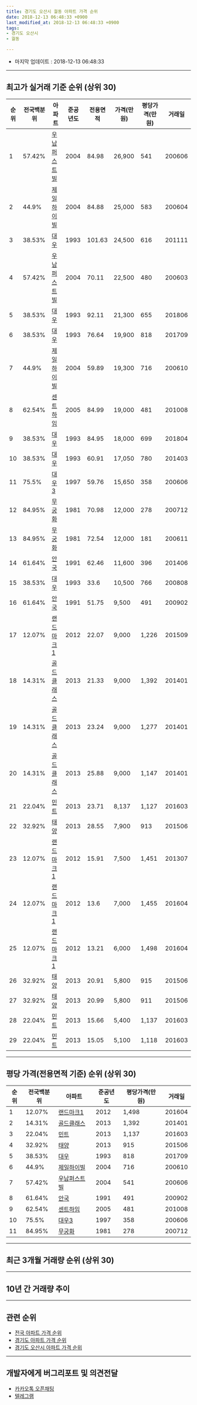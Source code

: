 ```yaml
---
title: 경기도 오산시 궐동 아파트 가격 순위
date: 2018-12-13 06:48:33 +0900
last_modified_at: 2018-12-13 06:48:33 +0900
tags:
- 경기도 오산시
- 궐동

---
```


* 마지막 업데이트 : 2018-12-13 06:48:33

---

## 최고가 실거래 기준 순위 (상위 30)


|순위|전국백분위|아파트|준공년도|전용면적|가격(만원)|평당가격(만원)|거래일|
|---|---|---|---|---|---|---|---|
|1|57.42%|[우남퍼스트빌](https://search.naver.com/search.naver?query=%EA%B2%BD%EA%B8%B0%EB%8F%84+%EC%98%A4%EC%82%B0%EC%8B%9C+%EA%B6%90%EB%8F%99+%EC%9A%B0%EB%82%A8%ED%8D%BC%EC%8A%A4%ED%8A%B8%EB%B9%8C)|2004|84.98|26,900|541|200606|
|2|44.9%|[제일하이빌](https://search.naver.com/search.naver?query=%EA%B2%BD%EA%B8%B0%EB%8F%84+%EC%98%A4%EC%82%B0%EC%8B%9C+%EA%B6%90%EB%8F%99+%EC%A0%9C%EC%9D%BC%ED%95%98%EC%9D%B4%EB%B9%8C)|2004|84.88|25,000|583|200604|
|3|38.53%|[대우](https://search.naver.com/search.naver?query=%EA%B2%BD%EA%B8%B0%EB%8F%84+%EC%98%A4%EC%82%B0%EC%8B%9C+%EA%B6%90%EB%8F%99+%EB%8C%80%EC%9A%B0)|1993|101.63|24,500|616|201111|
|4|57.42%|[우남퍼스트빌](https://search.naver.com/search.naver?query=%EA%B2%BD%EA%B8%B0%EB%8F%84+%EC%98%A4%EC%82%B0%EC%8B%9C+%EA%B6%90%EB%8F%99+%EC%9A%B0%EB%82%A8%ED%8D%BC%EC%8A%A4%ED%8A%B8%EB%B9%8C)|2004|70.11|22,500|480|200603|
|5|38.53%|[대우](https://search.naver.com/search.naver?query=%EA%B2%BD%EA%B8%B0%EB%8F%84+%EC%98%A4%EC%82%B0%EC%8B%9C+%EA%B6%90%EB%8F%99+%EB%8C%80%EC%9A%B0)|1993|92.11|21,300|655|201806|
|6|38.53%|[대우](https://search.naver.com/search.naver?query=%EA%B2%BD%EA%B8%B0%EB%8F%84+%EC%98%A4%EC%82%B0%EC%8B%9C+%EA%B6%90%EB%8F%99+%EB%8C%80%EC%9A%B0)|1993|76.64|19,900|818|201709|
|7|44.9%|[제일하이빌](https://search.naver.com/search.naver?query=%EA%B2%BD%EA%B8%B0%EB%8F%84+%EC%98%A4%EC%82%B0%EC%8B%9C+%EA%B6%90%EB%8F%99+%EC%A0%9C%EC%9D%BC%ED%95%98%EC%9D%B4%EB%B9%8C)|2004|59.89|19,300|716|200610|
|8|62.54%|[센트하임](https://search.naver.com/search.naver?query=%EA%B2%BD%EA%B8%B0%EB%8F%84+%EC%98%A4%EC%82%B0%EC%8B%9C+%EA%B6%90%EB%8F%99+%EC%84%BC%ED%8A%B8%ED%95%98%EC%9E%84)|2005|84.99|19,000|481|201008|
|9|38.53%|[대우](https://search.naver.com/search.naver?query=%EA%B2%BD%EA%B8%B0%EB%8F%84+%EC%98%A4%EC%82%B0%EC%8B%9C+%EA%B6%90%EB%8F%99+%EB%8C%80%EC%9A%B0)|1993|84.95|18,000|699|201804|
|10|38.53%|[대우](https://search.naver.com/search.naver?query=%EA%B2%BD%EA%B8%B0%EB%8F%84+%EC%98%A4%EC%82%B0%EC%8B%9C+%EA%B6%90%EB%8F%99+%EB%8C%80%EC%9A%B0)|1993|60.91|17,050|780|201403|
|11|75.5%|[대우3](https://search.naver.com/search.naver?query=%EA%B2%BD%EA%B8%B0%EB%8F%84+%EC%98%A4%EC%82%B0%EC%8B%9C+%EA%B6%90%EB%8F%99+%EB%8C%80%EC%9A%B03)|1997|59.76|15,650|358|200606|
|12|84.95%|[무궁화](https://search.naver.com/search.naver?query=%EA%B2%BD%EA%B8%B0%EB%8F%84+%EC%98%A4%EC%82%B0%EC%8B%9C+%EA%B6%90%EB%8F%99+%EB%AC%B4%EA%B6%81%ED%99%94)|1981|70.98|12,000|278|200712|
|13|84.95%|[무궁화](https://search.naver.com/search.naver?query=%EA%B2%BD%EA%B8%B0%EB%8F%84+%EC%98%A4%EC%82%B0%EC%8B%9C+%EA%B6%90%EB%8F%99+%EB%AC%B4%EA%B6%81%ED%99%94)|1981|72.54|12,000|181|200611|
|14|61.64%|[안국](https://search.naver.com/search.naver?query=%EA%B2%BD%EA%B8%B0%EB%8F%84+%EC%98%A4%EC%82%B0%EC%8B%9C+%EA%B6%90%EB%8F%99+%EC%95%88%EA%B5%AD)|1991|62.46|11,600|396|201406|
|15|38.53%|[대우](https://search.naver.com/search.naver?query=%EA%B2%BD%EA%B8%B0%EB%8F%84+%EC%98%A4%EC%82%B0%EC%8B%9C+%EA%B6%90%EB%8F%99+%EB%8C%80%EC%9A%B0)|1993|33.6|10,500|766|200808|
|16|61.64%|[안국](https://search.naver.com/search.naver?query=%EA%B2%BD%EA%B8%B0%EB%8F%84+%EC%98%A4%EC%82%B0%EC%8B%9C+%EA%B6%90%EB%8F%99+%EC%95%88%EA%B5%AD)|1991|51.75|9,500|491|200902|
|17|12.07%|[랜드마크1](https://search.naver.com/search.naver?query=%EA%B2%BD%EA%B8%B0%EB%8F%84+%EC%98%A4%EC%82%B0%EC%8B%9C+%EA%B6%90%EB%8F%99+%EB%9E%9C%EB%93%9C%EB%A7%88%ED%81%AC1)|2012|22.07|9,000|1,226|201509|
|18|14.31%|[골드클래스](https://search.naver.com/search.naver?query=%EA%B2%BD%EA%B8%B0%EB%8F%84+%EC%98%A4%EC%82%B0%EC%8B%9C+%EA%B6%90%EB%8F%99+%EA%B3%A8%EB%93%9C%ED%81%B4%EB%9E%98%EC%8A%A4)|2013|21.33|9,000|1,392|201401|
|19|14.31%|[골드클래스](https://search.naver.com/search.naver?query=%EA%B2%BD%EA%B8%B0%EB%8F%84+%EC%98%A4%EC%82%B0%EC%8B%9C+%EA%B6%90%EB%8F%99+%EA%B3%A8%EB%93%9C%ED%81%B4%EB%9E%98%EC%8A%A4)|2013|23.24|9,000|1,277|201401|
|20|14.31%|[골드클래스](https://search.naver.com/search.naver?query=%EA%B2%BD%EA%B8%B0%EB%8F%84+%EC%98%A4%EC%82%B0%EC%8B%9C+%EA%B6%90%EB%8F%99+%EA%B3%A8%EB%93%9C%ED%81%B4%EB%9E%98%EC%8A%A4)|2013|25.88|9,000|1,147|201401|
|21|22.04%|[민트](https://search.naver.com/search.naver?query=%EA%B2%BD%EA%B8%B0%EB%8F%84+%EC%98%A4%EC%82%B0%EC%8B%9C+%EA%B6%90%EB%8F%99+%EB%AF%BC%ED%8A%B8)|2013|23.71|8,137|1,127|201603|
|22|32.92%|[태양](https://search.naver.com/search.naver?query=%EA%B2%BD%EA%B8%B0%EB%8F%84+%EC%98%A4%EC%82%B0%EC%8B%9C+%EA%B6%90%EB%8F%99+%ED%83%9C%EC%96%91)|2013|28.55|7,900|913|201506|
|23|12.07%|[랜드마크1](https://search.naver.com/search.naver?query=%EA%B2%BD%EA%B8%B0%EB%8F%84+%EC%98%A4%EC%82%B0%EC%8B%9C+%EA%B6%90%EB%8F%99+%EB%9E%9C%EB%93%9C%EB%A7%88%ED%81%AC1)|2012|15.91|7,500|1,451|201307|
|24|12.07%|[랜드마크1](https://search.naver.com/search.naver?query=%EA%B2%BD%EA%B8%B0%EB%8F%84+%EC%98%A4%EC%82%B0%EC%8B%9C+%EA%B6%90%EB%8F%99+%EB%9E%9C%EB%93%9C%EB%A7%88%ED%81%AC1)|2012|13.6|7,000|1,455|201604|
|25|12.07%|[랜드마크1](https://search.naver.com/search.naver?query=%EA%B2%BD%EA%B8%B0%EB%8F%84+%EC%98%A4%EC%82%B0%EC%8B%9C+%EA%B6%90%EB%8F%99+%EB%9E%9C%EB%93%9C%EB%A7%88%ED%81%AC1)|2012|13.21|6,000|1,498|201604|
|26|32.92%|[태양](https://search.naver.com/search.naver?query=%EA%B2%BD%EA%B8%B0%EB%8F%84+%EC%98%A4%EC%82%B0%EC%8B%9C+%EA%B6%90%EB%8F%99+%ED%83%9C%EC%96%91)|2013|20.91|5,800|915|201506|
|27|32.92%|[태양](https://search.naver.com/search.naver?query=%EA%B2%BD%EA%B8%B0%EB%8F%84+%EC%98%A4%EC%82%B0%EC%8B%9C+%EA%B6%90%EB%8F%99+%ED%83%9C%EC%96%91)|2013|20.99|5,800|911|201506|
|28|22.04%|[민트](https://search.naver.com/search.naver?query=%EA%B2%BD%EA%B8%B0%EB%8F%84+%EC%98%A4%EC%82%B0%EC%8B%9C+%EA%B6%90%EB%8F%99+%EB%AF%BC%ED%8A%B8)|2013|15.66|5,400|1,137|201603|
|29|22.04%|[민트](https://search.naver.com/search.naver?query=%EA%B2%BD%EA%B8%B0%EB%8F%84+%EC%98%A4%EC%82%B0%EC%8B%9C+%EA%B6%90%EB%8F%99+%EB%AF%BC%ED%8A%B8)|2013|15.05|5,100|1,118|201603|


---

## 평당 가격(전용면적 기준) 순위 (상위 30)


|순위|전국백분위|아파트|준공년도|평당가격(만원)|거래일|
|---|---|---|---|---|---|
|1|12.07%|[랜드마크1](https://search.naver.com/search.naver?query=%EA%B2%BD%EA%B8%B0%EB%8F%84+%EC%98%A4%EC%82%B0%EC%8B%9C+%EA%B6%90%EB%8F%99+%EB%9E%9C%EB%93%9C%EB%A7%88%ED%81%AC1)|2012|1,498|201604|
|2|14.31%|[골드클래스](https://search.naver.com/search.naver?query=%EA%B2%BD%EA%B8%B0%EB%8F%84+%EC%98%A4%EC%82%B0%EC%8B%9C+%EA%B6%90%EB%8F%99+%EA%B3%A8%EB%93%9C%ED%81%B4%EB%9E%98%EC%8A%A4)|2013|1,392|201401|
|3|22.04%|[민트](https://search.naver.com/search.naver?query=%EA%B2%BD%EA%B8%B0%EB%8F%84+%EC%98%A4%EC%82%B0%EC%8B%9C+%EA%B6%90%EB%8F%99+%EB%AF%BC%ED%8A%B8)|2013|1,137|201603|
|4|32.92%|[태양](https://search.naver.com/search.naver?query=%EA%B2%BD%EA%B8%B0%EB%8F%84+%EC%98%A4%EC%82%B0%EC%8B%9C+%EA%B6%90%EB%8F%99+%ED%83%9C%EC%96%91)|2013|915|201506|
|5|38.53%|[대우](https://search.naver.com/search.naver?query=%EA%B2%BD%EA%B8%B0%EB%8F%84+%EC%98%A4%EC%82%B0%EC%8B%9C+%EA%B6%90%EB%8F%99+%EB%8C%80%EC%9A%B0)|1993|818|201709|
|6|44.9%|[제일하이빌](https://search.naver.com/search.naver?query=%EA%B2%BD%EA%B8%B0%EB%8F%84+%EC%98%A4%EC%82%B0%EC%8B%9C+%EA%B6%90%EB%8F%99+%EC%A0%9C%EC%9D%BC%ED%95%98%EC%9D%B4%EB%B9%8C)|2004|716|200610|
|7|57.42%|[우남퍼스트빌](https://search.naver.com/search.naver?query=%EA%B2%BD%EA%B8%B0%EB%8F%84+%EC%98%A4%EC%82%B0%EC%8B%9C+%EA%B6%90%EB%8F%99+%EC%9A%B0%EB%82%A8%ED%8D%BC%EC%8A%A4%ED%8A%B8%EB%B9%8C)|2004|541|200606|
|8|61.64%|[안국](https://search.naver.com/search.naver?query=%EA%B2%BD%EA%B8%B0%EB%8F%84+%EC%98%A4%EC%82%B0%EC%8B%9C+%EA%B6%90%EB%8F%99+%EC%95%88%EA%B5%AD)|1991|491|200902|
|9|62.54%|[센트하임](https://search.naver.com/search.naver?query=%EA%B2%BD%EA%B8%B0%EB%8F%84+%EC%98%A4%EC%82%B0%EC%8B%9C+%EA%B6%90%EB%8F%99+%EC%84%BC%ED%8A%B8%ED%95%98%EC%9E%84)|2005|481|201008|
|10|75.5%|[대우3](https://search.naver.com/search.naver?query=%EA%B2%BD%EA%B8%B0%EB%8F%84+%EC%98%A4%EC%82%B0%EC%8B%9C+%EA%B6%90%EB%8F%99+%EB%8C%80%EC%9A%B03)|1997|358|200606|
|11|84.95%|[무궁화](https://search.naver.com/search.naver?query=%EA%B2%BD%EA%B8%B0%EB%8F%84+%EC%98%A4%EC%82%B0%EC%8B%9C+%EA%B6%90%EB%8F%99+%EB%AC%B4%EA%B6%81%ED%99%94)|1981|278|200712|


---

## 최근 3개월 거래량 순위 (상위 30)


<div style="width:100%;">
    <canvas id="deal_count_ranking" height="250"></canvas>
</div>


<script>
new Chart(document.getElementById("deal_count_ranking"), {
    type: 'horizontalBar',
    data: {
        labels: ['대우3', '제일하이빌', '우남퍼스트빌', '센트하임', '무궁화', '대우'],
        datasets: [{
            label: '실거래 수',
            data: [5, 5, 3, 2, 2, 2],
            borderColor: "rgba(255, 0, 128, 1)",
            backgroundColor: "rgba(255, 0, 128, 0.5)",
            fill: false,
        }]
    },
    options: {
        responsive: true,
        title: {
            display: true,
            text: '최근 3개월 거래량 순위'
        },
        tooltips: {
            mode: 'index',
            intersect: false,
            callbacks: {
                title: function(tooltipItems, data) {
                    return "실거래 수:";
                },
                label: function(tooltipItem, data) {
                    return data.labels[tooltipItem.index] + ": " + tooltipItem.xLabel;
                }
            }
        },
        hover: {
            mode: 'nearest',
            intersect: true
        },
        scales: {
            xAxes: [{
                display: true,
                scaleLabel: {
                    display: true,
                    labelString: '실거래 수'
                },
                ticks: {
                    suggestedMin: 0,
                }
            }],
            yAxes: [{
                display: true,
                ticks: {
                    autoSkip: false,
                    callback: function(value, index, values) {
                        if (value.length > 15)
                            return value.substr(0, 13) + "...";
                        else
                            return value;
                    }
                },
                scaleLabel: {
                    display: false,
                }
            }]
        }
    }
});

</script>


---

## 10년 간 거래량 추이


<div style="width:100%;">
    <canvas id="deal_progress" height="250"></canvas>
</div>

<script>
new Chart(document.getElementById("deal_progress"), {
    type: 'line',
    data: {
        labels: ['200812','200901','200902','200903','200904','200905','200906','200907','200908','200909','200910','200911','200912','201001','201002','201003','201004','201005','201006','201007','201008','201009','201010','201011','201012','201101','201102','201103','201104','201105','201106','201107','201108','201109','201110','201111','201112','201201','201202','201203','201204','201205','201206','201207','201208','201209','201210','201211','201212','201301','201302','201303','201304','201305','201306','201307','201308','201309','201310','201311','201312','201401','201402','201403','201404','201405','201406','201407','201408','201409','201410','201411','201412','201501','201502','201503','201504','201505','201506','201507','201508','201509','201510','201511','201512','201601','201602','201603','201604','201605','201606','201607','201608','201609','201610','201611','201612','201701','201702','201703','201704','201705','201706','201707','201708','201709','201710','201711','201712','201801','201802','201803','201804','201805','201806','201807','201808','201809','201810','201811','201812'],
        datasets: [{
            label: '실거래 수',
            pointRadius: 1,
            data: [6, 5, 10, 15, 23, 17, 25, 11, 20, 24, 21, 13, 9, 5, 13, 14, 6, 8, 6, 4, 11, 14, 13, 17, 14, 28, 20, 32, 19, 18, 9, 18, 12, 17, 20, 8, 11, 11, 16, 10, 9, 7, 7, 5, 3, 11, 8, 10, 7, 7, 8, 18, 9, 7, 12, 8, 9, 12, 17, 15, 12, 37, 18, 13, 10, 10, 18, 13, 12, 13, 14, 12, 5, 12, 15, 22, 29, 16, 41, 14, 17, 15, 16, 12, 10, 9, 8, 36, 15, 10, 10, 9, 12, 11, 9, 12, 7, 6, 11, 20, 13, 10, 13, 7, 9, 8, 6, 5, 5, 3, 9, 10, 6, 9, 7, 10, 6, 8, 13, 6, 0],
            borderColor: "rgba(255, 201, 14, 1)",
            backgroundColor: "rgba(255, 201, 14, 0.5)",
            fill: true,
        }]
    },
    options: {
        responsive: true,
        title: {
            display: true,
            text: '10년간 거래량 추이'
        },
        tooltips: {
            mode: 'index',
            intersect: false,
        },
        hover: {
            mode: 'nearest',
            intersect: true
        },
        scales: {
            xAxes: [{
                display: true,
                scaleLabel: {
                    display: true,
                    labelString: '년/월'
                }
            }],
            yAxes: [{
                display: true,
                ticks: {
                    suggestedMin: 0,
                },
                scaleLabel: {
                    display: true,
                    labelString: '실거래 수'
                }
            }]
        }
    }
});

</script>


---

## 관련 순위

- [전국 아파트 가격 순위](https://inasie.github.io/apt-ranking/전국)
- [경기도 아파트 가격 순위](https://inasie.github.io/apt-ranking/경기도)
- [경기도 오산시 아파트 가격 순위](https://inasie.github.io/apt-ranking/경기도-오산시)


---

## 개발자에게 버그리포트 및 의견전달

- [카카오톡 오픈채팅](https://open.kakao.com/o/gLJUAP4)
- [텔레그램](https://t.me/inasie)

